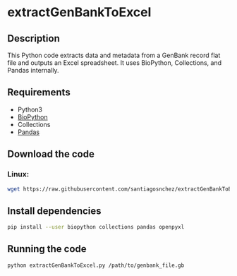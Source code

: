 # extractGenBankToExcel

## Description

This Python code extracts data and metadata from a GenBank record flat file and outputs an Excel spreadsheet. It uses BioPython, Collections, and Pandas internally.

## Requirements

* Python3
* [BioPython](https://biopython.org/)
* Collections
* [Pandas](https://pandas.pydata.org/)

## Download the code

### Linux:

```bash
wget https://raw.githubusercontent.com/santiagosnchez/extractGenBankToExcel/master/extractGenBankToExcel.py
```

## Install dependencies

```bash
pip install --user biopython collections pandas openpyxl
```

## Running the code

```bash
python extractGenBankToExcel.py /path/to/genbank_file.gb
```
